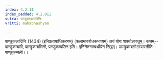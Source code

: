 ```yaml
---
index: 4.2.11
index_padded: 4.2.011
sutra: पाण्डुकम्बलादिनिः
vritti: mahabhashyam

---
```

 पाण्डुकलादिनिः (1434) (इनिप्रत्ययाधिकरणम्) (फलाभावबोधकभाष्यम्) अयं योगः शक्योऽवक्तुम्। कथम्--पाण्डुकम्बली, पाण्डुकम्बलिनौ, पाण्डुकम्बलिन इति। इनिनैतन्मत्वर्थीयेन सिद्धम्। पाण्डुकम्बलोऽस्यास्तीति--पाण्डुकम्बली।। 